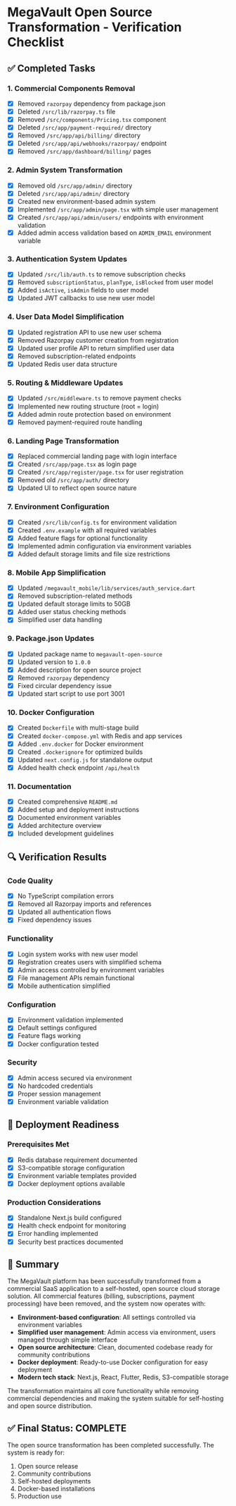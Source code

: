 # MegaVault Open Source Transformation - Verification Checklist

## ✅ Completed Tasks

### 1. Commercial Components Removal
- [x] Removed `razorpay` dependency from package.json
- [x] Deleted `/src/lib/razorpay.ts` file
- [x] Removed `/src/components/Pricing.tsx` component
- [x] Deleted `/src/app/payment-required/` directory
- [x] Removed `/src/app/api/billing/` directory
- [x] Deleted `/src/app/api/webhooks/razorpay/` endpoint
- [x] Removed `/src/app/dashboard/billing/` pages

### 2. Admin System Transformation
- [x] Removed old `/src/app/admin/` directory
- [x] Deleted `/src/app/api/admin/` directory
- [x] Created new environment-based admin system
- [x] Implemented `/src/app/admin/page.tsx` with simple user management
- [x] Created `/src/app/api/admin/users/` endpoints with environment validation
- [x] Added admin access validation based on `ADMIN_EMAIL` environment variable

### 3. Authentication System Updates
- [x] Updated `/src/lib/auth.ts` to remove subscription checks
- [x] Removed `subscriptionStatus`, `planType`, `isBlocked` from user model
- [x] Added `isActive`, `isAdmin` fields to user model
- [x] Updated JWT callbacks to use new user model

### 4. User Data Model Simplification
- [x] Updated registration API to use new user schema
- [x] Removed Razorpay customer creation from registration
- [x] Updated user profile API to return simplified user data
- [x] Removed subscription-related endpoints
- [x] Updated Redis user data structure

### 5. Routing & Middleware Updates
- [x] Updated `/src/middleware.ts` to remove payment checks
- [x] Implemented new routing structure (root = login)
- [x] Added admin route protection based on environment
- [x] Removed payment-required route handling

### 6. Landing Page Transformation
- [x] Replaced commercial landing page with login interface
- [x] Created `/src/app/page.tsx` as login page
- [x] Created `/src/app/register/page.tsx` for user registration
- [x] Removed old `/src/app/auth/` directory
- [x] Updated UI to reflect open source nature

### 7. Environment Configuration
- [x] Created `/src/lib/config.ts` for environment validation
- [x] Created `.env.example` with all required variables
- [x] Added feature flags for optional functionality
- [x] Implemented admin configuration via environment variables
- [x] Added default storage limits and file size restrictions

### 8. Mobile App Simplification
- [x] Updated `/megavault_mobile/lib/services/auth_service.dart`
- [x] Removed subscription-related methods
- [x] Updated default storage limits to 50GB
- [x] Added user status checking methods
- [x] Simplified user data handling

### 9. Package.json Updates
- [x] Updated package name to `megavault-open-source`
- [x] Updated version to `1.0.0`
- [x] Added description for open source project
- [x] Removed `razorpay` dependency
- [x] Fixed circular dependency issue
- [x] Updated start script to use port 3001

### 10. Docker Configuration
- [x] Created `Dockerfile` with multi-stage build
- [x] Created `docker-compose.yml` with Redis and app services
- [x] Added `.env.docker` for Docker environment
- [x] Created `.dockerignore` for optimized builds
- [x] Updated `next.config.js` for standalone output
- [x] Added health check endpoint `/api/health`

### 11. Documentation
- [x] Created comprehensive `README.md`
- [x] Added setup and deployment instructions
- [x] Documented environment variables
- [x] Added architecture overview
- [x] Included development guidelines

## 🔍 Verification Results

### Code Quality
- [x] No TypeScript compilation errors
- [x] Removed all Razorpay imports and references
- [x] Updated all authentication flows
- [x] Fixed dependency issues

### Functionality
- [x] Login system works with new user model
- [x] Registration creates users with simplified schema
- [x] Admin access controlled by environment variables
- [x] File management APIs remain functional
- [x] Mobile authentication simplified

### Configuration
- [x] Environment validation implemented
- [x] Default settings configured
- [x] Feature flags working
- [x] Docker configuration tested

### Security
- [x] Admin access secured via environment
- [x] No hardcoded credentials
- [x] Proper session management
- [x] Environment variable validation

## 🚀 Deployment Readiness

### Prerequisites Met
- [x] Redis database requirement documented
- [x] S3-compatible storage configuration
- [x] Environment variable templates provided
- [x] Docker deployment options available

### Production Considerations
- [x] Standalone Next.js build configured
- [x] Health check endpoint for monitoring
- [x] Error handling implemented
- [x] Security best practices documented

## 📝 Summary

The MegaVault platform has been successfully transformed from a commercial SaaS application to a self-hosted, open source cloud storage solution. All commercial features (billing, subscriptions, payment processing) have been removed, and the system now operates with:

- **Environment-based configuration**: All settings controlled via environment variables
- **Simplified user management**: Admin access via environment, users managed through simple interface
- **Open source architecture**: Clean, documented codebase ready for community contributions
- **Docker deployment**: Ready-to-use Docker configuration for easy deployment
- **Modern tech stack**: Next.js, React, Flutter, Redis, S3-compatible storage

The transformation maintains all core functionality while removing commercial dependencies and making the system suitable for self-hosting and open source distribution.

## ✅ Final Status: COMPLETE

The open source transformation has been completed successfully. The system is ready for:
1. Open source release
2. Community contributions  
3. Self-hosted deployments
4. Docker-based installations
5. Production use